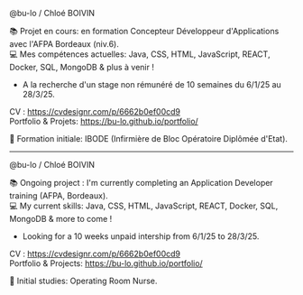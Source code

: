 @bu-lo / Chloé BOIVIN<br>

📚 Projet en cours: en formation Concepteur Développeur d'Applications avec l'AFPA Bordeaux (niv.6).<br>
💻 Mes compétences actuelles: Java, CSS, HTML, JavaScript, REACT, Docker, SQL, MongoDB & plus à venir !<br>

- A la recherche d'un stage non rémunéré de 10 semaines du 6/1/25 au 28/3/25.<br>

CV : https://cvdesignr.com/p/6662b0ef00cd9<br>
Portfolio & Projets: https://bu-lo.github.io/portfolio/<br>

💉 Formation initiale: IBODE (Infirmière de Bloc Opératoire Diplômée d'Etat).

---------------------------------------------------------------------------------------------------------------------------------
@bu-lo / Chloé BOIVIN<br>

📚 Ongoing project : I'm currently completing an Application Developer training (AFPA, Bordeaux).<br>
💻 My current skills: Java, CSS, HTML, JavaScript, REACT, Docker, SQL, MongoDB & more to come !<br>

- Looking for a 10 weeks unpaid intership from 6/1/25 to 28/3/25.<br>

CV : https://cvdesignr.com/p/6662b0ef00cd9<br>
Portfolio & Projects: https://bu-lo.github.io/portfolio/<br>

💉 Initial studies: Operating Room Nurse.
<!---
bu-lo/bu-lo is a ✨ special ✨ repository because its `README.md` (this file) appears on your GitHub profile.
You can click the Preview link to take a look at your changes.
--->
